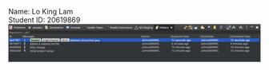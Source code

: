 Name: Lo King Lam <br />
Student ID: 20619869
![alt text](https://github.com/WisdomStoneWorshiper/comp3111h-lab1/blob/master/lab1_assignment_screenshot.png?raw=true)
